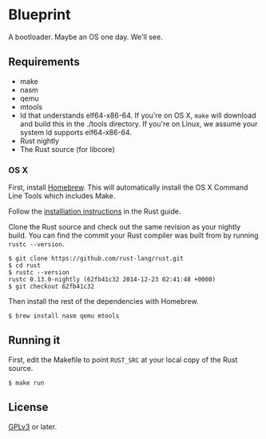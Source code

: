 # Blueprint

A bootloader. Maybe an OS one day. We'll see.

## Requirements

- make
- nasm
- qemu
- mtools
- ld that understands elf64-x86-64. If you're on OS X, `make` will download and build this in the ./tools directory. If you're on Linux, we assume your system ld supports elf64-x86-64.
- Rust nightly
- The Rust source (for libcore)

### OS X

First, install [Homebrew](http://brew.sh). This will automatically install the OS X Command Line Tools which includes Make.

Follow the [installiation instructions](http://doc.rust-lang.org/guide.html#installing-rust) in the Rust guide.

Clone the Rust source and check out the same revision as your nightly build. You can find the commit your Rust compiler was built from by running `rustc --version`.

```
$ git clone https://github.com/rust-lang/rust.git
$ cd rust
$ rustc --version
rustc 0.13.0-nightly (62fb41c32 2014-12-23 02:41:48 +0000)
$ git checkout 62fb41c32 
```

Then install the rest of the dependencies with Homebrew.

```
$ brew install nasm qemu mtools
```

## Running it

First, edit the Makefile to point `RUST_SRC` at your local copy of the Rust source.

```
$ make run
```

## License

[GPLv3](https://www.gnu.org/licenses/gpl-3.0-standalone.html) or later.
